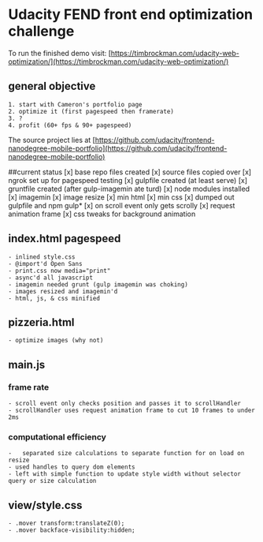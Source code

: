 # Udacity FEND front end optimization challenge

To run the finished demo visit:
[https://timbrockman.com/udacity-web-optimization/](https://timbrockman.com/udacity-web-optimization/)

## general objective

	1. start with Cameron's portfolio page
	2. optimize it (first pagespeed then framerate)
	3. ?
	4. profit (60+ fps & 90+ pagespeed)


The source project lies at [https://github.com/udacity/frontend-nanodegree-mobile-portfolio](https://github.com/udacity/frontend-nanodegree-mobile-portfolio)

##current status
	[x] base repo files created
	[x] source files copied over
	[x] ngrok set up for pagespeed testing
	[x] gulpfile created (at least serve)
	[x] gruntfile created (after gulp-imagemin ate turd)
	[x] node modules installed
	[x] imagemin
	[x] image resize
	[x] min html
	[x] min css
	[x] dumped out gulpfile and npm gulp*
	[x] on scroll event only gets scrolly
	[x] request animation frame
	[x] css tweaks for background animation


## index.html pagespeed
	- inlined style.css
	- @import'd Open Sans
	- print.css now media="print"
	- async'd all javascript
	- imagemin needed grunt (gulp imagemin was choking)
	- images resized and imagemin'd
	- html, js, & css minified

## pizzeria.html
	- optimize images (why not)

## main.js

### frame rate
	- scroll event only checks position and passes it to scrollHandler
	- scrollHandler uses request animation frame to cut 10 frames to under 2ms

### computational efficiency
	-	separated size calculations to separate function for on load on resize
	- used handles to query dom elements
	- left with simple function to update style width without selector query or size calculation

## view/style.css

	- .mover transform:translateZ(0);
	- .mover backface-visibility:hidden;
